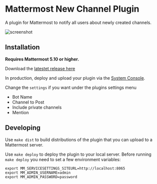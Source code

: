 # Mattermost New Channel Plugin

A plugin for Mattermost to notify all users about newly created channels.

![screenshot](https://i.imgur.com/SII7ZEi.png)

## Installation

__Requires Mattermost 5.10 or higher.__

Download the [latestet release here](https://gitlab.com/thepill/mattermost-plugin-newchannelnotify/uploads/84e1c6feb323a0ccae1a19921466ed73/matttermost-plugin-newchannelnotify-0.9.2.tar.gz)

In production, deploy and upload your plugin via the [System Console](https://about.mattermost.com/default-plugin-uploads).

Change the `settings` if you want under the plugins settings menu
- Bot Name
- Channel to Post
- Include private channels
- Mention

## Developing 

Use `make dist` to build distributions of the plugin that you can upload to a Mattermost server.

Use `make deploy` to deploy the plugin to your local server. Before running `make deploy` you need to set a few environment variables:

```
export MM_SERVICESETTINGS_SITEURL=http://localhost:8065
export MM_ADMIN_USERNAME=admin
export MM_ADMIN_PASSWORD=password
```
